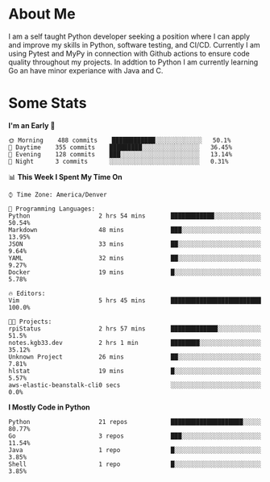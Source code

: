# About Me
  I am a self taught Python developer seeking a position where I can apply and improve my skills in Python, software testing, and CI/CD. Currently I am using Pytest and MyPy in connection with Github actions to ensure code quality throughout my projects. In addtion to Python I am currently learning Go an have minor experiance with Java and C.
  
 # Some Stats
  
<!--START_SECTION:waka-->
**I'm an Early 🐤** 

```text
🌞 Morning    488 commits    ████████████░░░░░░░░░░░░░   50.1% 
🌆 Daytime    355 commits    █████████░░░░░░░░░░░░░░░░   36.45% 
🌃 Evening    128 commits    ███░░░░░░░░░░░░░░░░░░░░░░   13.14% 
🌙 Night      3 commits      ░░░░░░░░░░░░░░░░░░░░░░░░░   0.31%

```


📊 **This Week I Spent My Time On** 

```text
⌚︎ Time Zone: America/Denver

💬 Programming Languages: 
Python                   2 hrs 54 mins       ████████████░░░░░░░░░░░░░   50.54% 
Markdown                 48 mins             ███░░░░░░░░░░░░░░░░░░░░░░   13.95% 
JSON                     33 mins             ██░░░░░░░░░░░░░░░░░░░░░░░   9.64% 
YAML                     32 mins             ██░░░░░░░░░░░░░░░░░░░░░░░   9.27% 
Docker                   19 mins             █░░░░░░░░░░░░░░░░░░░░░░░░   5.78%

🔥 Editors: 
Vim                      5 hrs 45 mins       █████████████████████████   100.0%

🐱‍💻 Projects: 
rpiStatus                2 hrs 57 mins       █████████████░░░░░░░░░░░░   51.5% 
notes.kgb33.dev          2 hrs 1 min         ████████░░░░░░░░░░░░░░░░░   35.12% 
Unknown Project          26 mins             ██░░░░░░░░░░░░░░░░░░░░░░░   7.81% 
hlstat                   19 mins             █░░░░░░░░░░░░░░░░░░░░░░░░   5.57% 
aws-elastic-beanstalk-cli0 secs              ░░░░░░░░░░░░░░░░░░░░░░░░░   0.0%

```

**I Mostly Code in Python** 

```text
Python                   21 repos            ████████████████████░░░░░   80.77% 
Go                       3 repos             ███░░░░░░░░░░░░░░░░░░░░░░   11.54% 
Java                     1 repo              █░░░░░░░░░░░░░░░░░░░░░░░░   3.85% 
Shell                    1 repo              █░░░░░░░░░░░░░░░░░░░░░░░░   3.85%

```



<!--END_SECTION:waka-->

